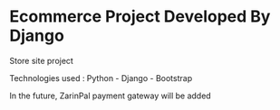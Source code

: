 # Ecommerce Project Developed By Django

Store site project

Technologies used : Python - Django - Bootstrap

In the future, ZarinPal payment gateway will be added
